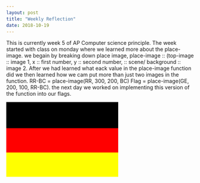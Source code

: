 ```yaml
---
layout: post
title: "Weekly Reflection"
date: 2018-10-19
---
```



This is currently week 5 of AP Computer science principle. The week started with class on monday where we learned more about the place-image. we begain by breaking down place image, place-image :: (top-image :: image 1, x :: first number, y :: second number, :: scene/ background :: image 2. After we had learned what eack value in the place-image function did we then learned how we cam put more than just two images in the function. RR-BC = place-image(RR, 300, 200, BC) Flag = place-image(GE, 200, 100, RR-BC). the next day we worked on implementing this version of the function into our flags.
  
![GitHub Logo](/images/download.png)
